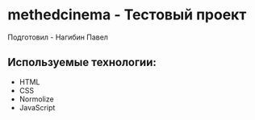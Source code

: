 # methedcinema - Тестовый проект

Подготовил - Нагибин Павел

## Используемые технологии:

- HTML
- CSS
- Normolize
- JavaScript
